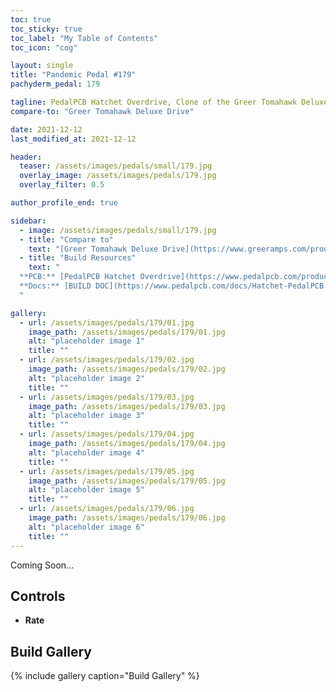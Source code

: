 ```yaml
---
toc: true
toc_sticky: true
toc_label: "My Table of Contents"
toc_icon: "cog"

layout: single
title: "Pandemic Pedal #179"
pachyderm_pedal: 179

tagline: PedalPCB Hatchet Overdrive, Clone of the Greer Tomahawk Deluxe Drive<br>"" - 
compare-to: "Greer Tomahawk Deluxe Drive"

date: 2021-12-12
last_modified_at: 2021-12-12

header:
  teaser: /assets/images/pedals/small/179.jpg
  overlay_image: /assets/images/pedals/179.jpg
  overlay_filter: 0.5

author_profile_end: true

sidebar:
  - image: /assets/images/pedals/small/179.jpg
  - title: "Compare to"
    text: "[Greer Tomahawk Deluxe Drive](https://www.greeramps.com/products/tomahawk-deluxe-drive)"
  - title: "Build Resources"
    text: "
  **PCB:** [PedalPCB Hatchet Overdrive](https://www.pedalpcb.com/product/pcb389/)<br>
  **Docs:** [BUILD DOC](https://www.pedalpcb.com/docs/Hatchet-PedalPCB.pdf)
  "

gallery:
  - url: /assets/images/pedals/179/01.jpg
    image_path: /assets/images/pedals/179/01.jpg
    alt: "placeholder image 1"
    title: ""
  - url: /assets/images/pedals/179/02.jpg
    image_path: /assets/images/pedals/179/02.jpg
    alt: "placeholder image 2"
    title: ""
  - url: /assets/images/pedals/179/03.jpg
    image_path: /assets/images/pedals/179/03.jpg
    alt: "placeholder image 3"
    title: ""
  - url: /assets/images/pedals/179/04.jpg
    image_path: /assets/images/pedals/179/04.jpg
    alt: "placeholder image 4"
    title: ""
  - url: /assets/images/pedals/179/05.jpg
    image_path: /assets/images/pedals/179/05.jpg
    alt: "placeholder image 5"
    title: ""
  - url: /assets/images/pedals/179/06.jpg
    image_path: /assets/images/pedals/179/06.jpg
    alt: "placeholder image 6"
    title: ""
---
```




Coming Soon...

## Controls

* **Rate**

## Build Gallery

{% include gallery caption="Build Gallery" %}
